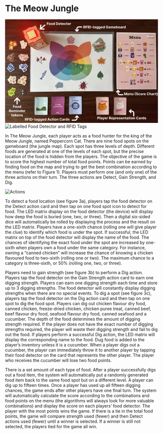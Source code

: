# The Meow Jungle
![Labelled Diagram](figures/Labelled%20Diagram.jpg)
![Labelled Food Detector and RFID Tags](figures/Labelled%20food%20detector%20and%20RFID%20tags.jpg)

In The Meow Jungle, each player acts as a food hunter for the king of the Meow Jungle, named Peppercorn Cat. There are nine food spots on the gameboard (the jungle map). Each spot has three levels of depth. Different foods are generated at one of the levels of each spot, but the precise location of the food is hidden from the players. The objective of the game is to score the highest number of total food points. Points can be earned by finding food on the map and trying to get the best combination according to the menu (refer to Figure 1). Players must perform one (and only one) of the three actions on their turn. The three actions are Detect, Gain Strength, and Dig.

![Actions](figures/Actions.jpg)

To detect a food location (see figure 3a), players tap the food detector on the Detect action card and then tap on one food spot icon to detect for food. The LED matrix display on the food detector (the device) will display how deep the food is buried (one, two, or three). Then a digital six-sided dice will automatically be rolled by displaying the process and the result on the LED matrix. Players have a one-sixth chance (rolling one will give player the clue) to identify which food is under the spot. If successful, the LED matrix on top of the food detector will display the name of the food. The chances of identifying the exact food under the spot are increased by one-sixth when players own a food under the same category. For instance, owning a “canned chicken” will increase the chance of knowing a chicken flavoured food to two-sixth (rolling one or two). The maximum chance to a category is three-sixth, or 50% (rolling one, two, or three).

Players need to gain strength (see figure 3b) to perform a Dig action. Players tap the food detector on the Gain Strength action card to earn one digging strength. Players can earn one digging strength each time and store up to 3 digging strengths. The food detector will constantly display digging strengths when there are no special events. To dig a spot (see figure 3c), players tap the food detector on the Dig action card and then tap on one spot to dig the food spot. Players can dig out chicken flavour dry food, canned chicken, freeze-dried chicken, chicken puree treat, canned beef, beef flavour dry food, seafood flavour dry food, canned seafood and a cucumber. The depth of the food determines the amount of digging strength required. If the player does not have the exact number of digging strengths required, the player will waste their digging strength and fail to dig out the food. If players perform a successful Dig action, the LED matrix will display the corresponding name to the food. Dug food is added to the player’s inventory unless it is a cucumber. When a player digs out a cucumber, the player can immediately throw it to another player by tapping their food detector on the card that represents the other player. The player who receives the cucumber will lose two food points.

There is a set amount of each type of food. After a player successfully digs out a food item, the system will automatically put a randomly generated food item back to the same food spot but on a different level. A player can dig up to fifteen times. Once a player has used up all fifteen digging chances, the game ends after other players have one final turn. The system will automatically calculate the score according to the combinations and food points on the menu (the algorithms will always look for more valuable combinations) and display the score on each players’ food detector. The player with the most points wins the game. If there is a tie in the total food points, the game will compare strength used (fewer) and then Detect actions used (fewer) until a winner is selected. If a winner is still not selected, the players tied for the game all win.
